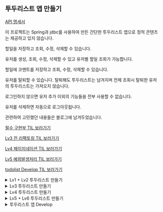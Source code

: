 ## 투두리스트 앱 만들기

[API 명세서](https://documenter.getpostman.com/view/16864051/2sAYJ1mNLu)

이 프로젝트는 Spring과 jdbc를 사용하여 만든 간단한 투두리스트 앱으로 정적 콘텐츠는 제공하고 있지 않습니다.

할일을 저장하고 조회, 수정, 삭제할 수 있습니다.

유저를 생성, 조회, 수정, 삭제할 수 있고 유저별 할일 조회가 가능합니다.

할일에 코멘트를 저장하고 조회, 수정, 삭제할 수 있습니다.

유저를 탈퇴할 수 있습니다. 탈퇴해도 투두리스트는 남겨지며 전체 조회시 탈퇴한 유저의 투두리스트는 가져오지 않습니다.

로그인하지 않으면 유저 추가 이외의 기능들을 전부 사용할 수 없습니다.

유저를 삭제하면 자동으로 로그아웃됩니다.

관련하여 고민했던 내용들은 블로그에 남겨두었습니다.

[필수 구현부 TIL 보러가기](https://heehyun0221.tistory.com/94)

[Lv3 전 리팩토링 TIL 보러가기](https://heehyun0221.tistory.com/96)

[Lv4 페이지네이션 TIL 보러가기](https://heehyun0221.tistory.com/97)

[Lv5 예외발생처리 TIL 보러가기](https://heehyun0221.tistory.com/98)

[todolist Develop TIL 보러가기](https://heehyun0221.tistory.com/108)

<details>
  <summary> Lv1 + Lv2 투두리스트 만들기 </summary>
  
   ### 1. 첫번째 투두리스트 앱

   [Lv1+Lv2 코드보러가기](https://github.com/HEEHYUN0221/todolist/tree/main/lv1)
 
  요구사항 : 일정 생성, 조회, 수정, 삭제 기능 구현.

  api 명세서

  ![todolistLv1_api](https://github.com/user-attachments/assets/9a08a839-9949-460a-8ecf-a70ac3e50474)

  
  추가한 기능

  1. 투두리스트 생성

  2. 투두리스트 단건 조회 : 글 자체의 식별자를 이용하여 투두를 찾습니다.

  3. 투두리스트 전체 조회

  4. 투두리스트 수정 : 수정 시 투두의 수정 날짜를 갱신합니다. 

  5. 투두리스트 삭제

 특이사항 : 코드 리팩토링 전 강의에서 제공된 코드를 참고하여 작성된 코드입니다. 그렇기에 Request와 Response 객체가 각각 하나씩만 있고 모든 기능에서 dto 객체를 돌려쓰기에 유지보수가 힘들다는 단점이 있습니다.

  
  
</details>

<details>
  <summary> Lv3 투두리스트 만들기 </summary>

  ### 2. 두번째 투두리스트 앱 

  [Lv3 코드 보러가기](https://github.com/HEEHYUN0221/todolist/tree/main/lv3)

  요구사항 : '작성자' 추가

  api 명세서

  ![image](https://github.com/user-attachments/assets/f82e853e-f125-4e6a-92a4-ca96cd9e4f7c)

  추가한 기능

  1. 유저 생성 : 이름과 이메일만 있으면 유저를 생성할 수 있고 유저 개인의 식별자를 받을 수 있으며 가입한 날짜가 표기 됩니다.

  2. 유저 조회 : 유저 개인의 식별자로 유저의 정보를 조회할 수 있습니다.

  3. 유저 수정 : 이름과 이메일을 수정할 수 있습니다.

  4. 유저 삭제

  5. 투두리스트 유저별 조회 : 유저 식별자를 통해 유저가 작성한 투두리스트를 확인할 수 있도록 기능을 추가했습니다.

     

  수정된 기능

  1. 투두리스트 수정 : 투두리스트를 수정하면 유저의 '마지막 수정 날짜' 부분이 업데이트 되도록 기능을 수정했습니다.
     

  특이사항 : 코드 리팩토링을 진행하여 Dto 객체를 분리 후 Lv3의 '작성자'추가 부분을 진행했습니다. 기능이 훨씬 늘어나는 만큼 폴더 구조를 알아보기 쉽게 설계했습니다.

  


  
</details>

<details>
  
  <summary> Lv4 투두리스트 만들기 </summary>

  ### 3. 세번째 투두리스트 앱

  [Lv4 코드보러가기](https://github.com/HEEHYUN0221/todolist/tree/main/lv4)

  요구사항 : 페이지네이션

  수정된 기능
  
  1. 투두리스트 전체 조회 : 전체 조회 시 페이지 번호와 페이지 사이즈를 받아서 원하는 갯수만큼 출력할 수 있도록 수정했습니다. 만약 원하는 갯수와 페이지 번호가 없을 시엔 맨 처음 페이지에 5개가 출력됩니다.

  [Lv4-2 코드보러가기]() -- 미완료된 코드입니다.

  수정된 기능

  1. 투두리스트 전체 조회 : 기존 Lv4 코드에는 sql문에 offset이 적용되어있습니다. 해당 sql문은 offset값이 커질수록 성능저하가 발생할 가능성이 있기에 no-offset 방식으로 수정하려하는데 현재까지 미완성입니다.

     
</details>

<details>

  <summary> Lv5 + Lv6 투두리스트 만들기 </summary>

  ### 4. 네번째 투두리스트 앱

  [Lv5 코드보러가기](https://github.com/HEEHYUN0221/todolist/tree/main/lv5)

  요구사항 : 예외처리, 필수값 검증

  추가된 기능

  1. 사용자 정의 예외 처리

  2. 알 수 없는 예외에 대한 처리

  3. 전역 예외처리

  4. 사용자 이메일 값 검증(생성, 수정)

  5. 할일 내용 200자 제한(생성, 수정)

 수정된 기능

 1. 전반적인 예외처리 부분 수정

</details>

<details>

  <summary> 투두리스트 앱 Develop </summary>

### 5. 다섯번째 투두리스트 앱(확장)

[코드보러가기](https://github.com/HEEHYUN0221/todolist/tree/main/advanced/advancedTodolist)

요구사항 : JDBC 대신 JPA 사용, 로그인 기능, 비밀 번호 암호화, 댓글 기능 추가, 페이지 구현

추가된 기능 

1. 로그인/로그아웃 기능 추가

2. 댓글 기능 추가

수정된 기능

1. 로그인 해야 기능 이용 가능

2. 유저 탈퇴 후 전체 조회 시 탈퇴한 유저의 글이 보이지 않도록 수정

3. 비밀번호는 암호화되어 클라이언트에게 전달

4. 할일 전제 조회 시 페이지 크기와 페이지 번호를 지정해 조회, 기본 조회시 처음 5개만 조회

</details>

